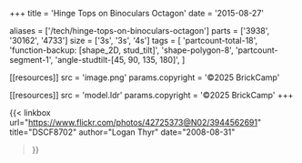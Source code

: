 +++
title = 'Hinge Tops on Binoculars Octagon'
date  = '2015-08-27'

aliases = ['/tech/hinge-tops-on-binoculars-octagon']
parts = ['3938', '30162', '4733']
size  = ['3s', '3s', '4s']
tags  = [
  'partcount-total-18',
  'function-backup: [shape_2D, stud_tilt]',
  'shape-polygon-8',
  'partcount-segment-1',
  'angle-studtilt-[45, 90, 135, 180]',
]

[[resources]]
src              = 'image.png'
params.copyright = '©2025 BrickCamp'

[[resources]]
src              = 'model.ldr'
params.copyright = '©2025 BrickCamp'
+++

{{< linkbox
    url="https://www.flickr.com/photos/42725373@N02/3944562691"
    title="DSCF8702"
    author="Logan Thyr"
    date="2008-08-31"
>}}
